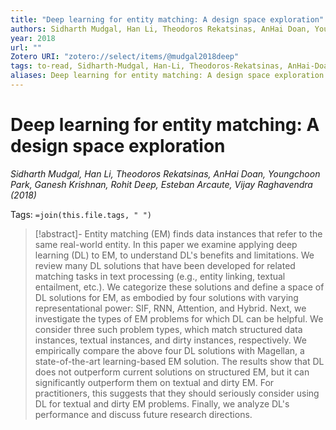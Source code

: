 ```yaml
---
title: "Deep learning for entity matching: A design space exploration"
authors: Sidharth Mudgal, Han Li, Theodoros Rekatsinas, AnHai Doan, Youngchoon Park, Ganesh Krishnan, Rohit Deep, Esteban Arcaute, Vijay Raghavendra
year: 2018
url: ""
Zotero URI: "zotero://select/items/@mudgal2018deep"
tags: to-read, Sidharth-Mudgal, Han-Li, Theodoros-Rekatsinas, AnHai-Doan, Youngchoon-Park, Ganesh-Krishnan, Rohit-Deep, Esteban-Arcaute, Vijay-Raghavendra
aliases: Deep learning for entity matching: A design space exploration
---
```


# Deep learning for entity matching: A design space exploration  
_Sidharth Mudgal, Han Li, Theodoros Rekatsinas, AnHai Doan, Youngchoon Park, Ganesh Krishnan, Rohit Deep, Esteban Arcaute, Vijay Raghavendra (2018)_

Tags: `=join(this.file.tags, " ")`

> [!abstract]-
> Entity matching (EM) finds data instances that refer to the same real-world entity. In this paper we examine applying deep learning (DL) to EM, to understand DL's benefits and limitations. We review many DL solutions that have been developed for related matching tasks in text processing (e.g., entity linking, textual entailment, etc.). We categorize these solutions and define a space of DL solutions for EM, as embodied by four solutions with varying representational power: SIF, RNN, Attention, and Hybrid. Next, we investigate the types of EM problems for which DL can be helpful. We consider three such problem types, which match structured data instances, textual instances, and dirty instances, respectively. We empirically compare the above four DL solutions with Magellan, a state-of-the-art learning-based EM solution. The results show that DL does not outperform current solutions on structured EM, but it can significantly outperform them on textual and dirty EM. For practitioners, this suggests that they should seriously consider using DL for textual and dirty EM problems. Finally, we analyze DL's performance and discuss future research directions.


